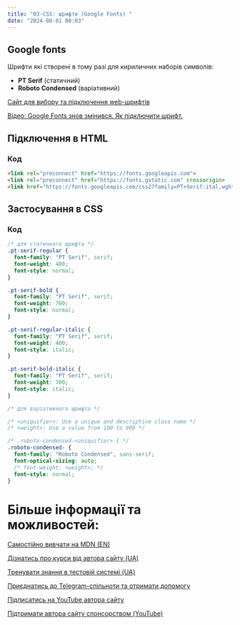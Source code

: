 ```yaml
---
title: "03-CSS: шрифти (Google Fonts) "
date: "2024-08-01 00:03"
---
```


## Google fonts

Шрифти які створені в тому разі для кириличних наборів символів:
- **PT Serif** (статичний)
- **Roboto Condensed** (варіативний)

[Сайт для вибору та підключення web-шрифтів](https://fonts.google.com/)

[Відео: Google Fonts знов змінився. Як підключити шрифт. ](https://youtu.be/WyYix56HtvY)

## Підключення в HTML

### Код

```html
<link rel="preconnect" href="https://fonts.googleapis.com">
<link rel="preconnect" href="https://fonts.gstatic.com" crossorigin>
<link href="https://fonts.googleapis.com/css2?family=PT+Serif:ital,wght@0,400;0,700;1,400;1,700&family=Roboto+Condensed:ital,wght@0,100..900;1,100..900&display=swap" rel="stylesheet">
```
## Застосування в CSS

### Код
```css
/* для статичного шрифта */
.pt-serif-regular {
  font-family: "PT Serif", serif;
  font-weight: 400;
  font-style: normal;
}

.pt-serif-bold {
  font-family: "PT Serif", serif;
  font-weight: 700;
  font-style: normal;
}

.pt-serif-regular-italic {
  font-family: "PT Serif", serif;
  font-weight: 400;
  font-style: italic;
}

.pt-serif-bold-italic {
  font-family: "PT Serif", serif;
  font-weight: 700;
  font-style: italic;
}
```
```css
/* для варіативного шрифта */

/* <uniquifier>: Use a unique and descriptive class name */
/* <weight>: Use a value from 100 to 900 */

/* .roboto-condensed-<uniquifier> { */
.roboto-condensed- {
  font-family: "Roboto Condensed", sans-serif;
  font-optical-sizing: auto;
  /* font-weight: <weight>; */
  font-style: normal;
}
```


# Більше інформації та можливостей:

[Самостійно вивчати на MDN (EN)](https://developer.mozilla.org/en-US/curriculum/)

[Дізнатись про курси від автора сайту (UA)](https://learningtogetherua.github.io/courses/)

[Тренувати знання в тестовій системі (UA)](https://testeducatorua.github.io/itest/)

[Приєднатись до Telegram-спільноти та отримати допомогу](https://t.me/profrontendua)

[Підписатись на YouTube автора сайту](https://www.youtube.com/@itmentor)

[Підтримати автора сайту спонсорством (YouTube)](https://www.youtube.com/channel/UCo8KNXmB8Yb_07FzwCL6HgQ/join)
